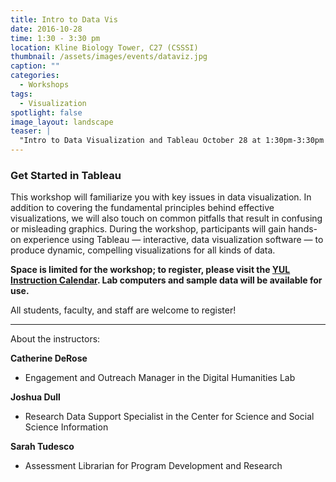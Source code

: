 ```yaml
---
title: Intro to Data Vis
date: 2016-10-28 
time: 1:30 - 3:30 pm
location: Kline Biology Tower, C27 (CSSSI)
thumbnail: /assets/images/events/dataviz.jpg
caption: ""
categories: 
  - Workshops
tags:
  - Visualization
spotlight: false 
image_layout: landscape
teaser: |
  "Intro to Data Visualization and Tableau October 28 at 1:30pm-3:30pm in Kline Biology Tower, C27 (Computer classroom in the Center for Science and Social Science Information) This workshop will..."
---
```


### Get Started in Tableau
   
This workshop will familiarize you with key issues in data visualization. In addition to covering the fundamental principles behind effective visualizations, we will also touch on common pitfalls that result in confusing or misleading graphics. During the workshop, participants will gain hands-on experience using Tableau — interactive, data visualization software — to produce dynamic, compelling visualizations for all kinds of data.

**Space is limited for the workshop; to register, please visit the [YUL Instruction Calendar](http://schedule.yale.edu/event/2822765). Lab computers and sample data will be available for use.**
   
All students, faculty, and staff are welcome to register!
   
---
  
About the instructors:
   
**Catherine DeRose**
  - Engagement and Outreach Manager in the Digital Humanities Lab

**Joshua Dull**
  - Research Data Support Specialist in the Center for Science and Social Science Information
   
**Sarah Tudesco**
  - Assessment Librarian for Program Development and Research